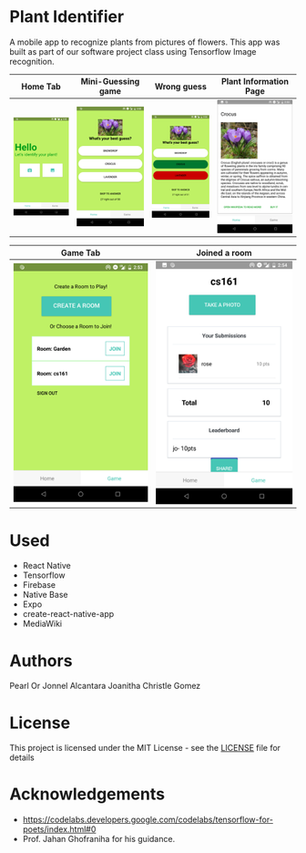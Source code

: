 Plant Identifier
=====

A mobile app to recognize plants from pictures of flowers. This app was built as part of our software project class using Tensorflow Image recognition.

Home Tab           |  Mini-Guessing game              | Wrong guess                 | Plant Information Page
:-------------------------:|:-------------------------:|:-------------------------:|:-------------------------:
![Image](home.png)  |  ![alt-text-2](guess.png) |   ![Image](answer.png)           | ![Image](plantinfo.png)

Game Tab           |  Joined a room
:-------------------------:|:-------------------------:
![Image](game.png)  |   ![Image](gameroom.png)



Used
====

* React Native
* Tensorflow
* Firebase
* Native Base
* Expo
* create-react-native-app
* MediaWiki


Authors
======
Pearl Or
Jonnel Alcantara
Joanitha Christle Gomez


License
=======
This project is licensed under the MIT License - see the [LICENSE](LICENSE) file for details


Acknowledgements
==============

* https://codelabs.developers.google.com/codelabs/tensorflow-for-poets/index.html#0
* Prof. Jahan Ghofraniha for his guidance.
